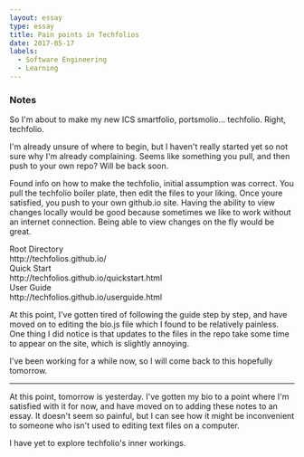 ```yaml
---
layout: essay
type: essay
title: Pain points in Techfolios
date: 2017-05-17
labels:
  - Software Engineering
  - Learning
---
```


<h3>Notes</h3>
<p>
So I'm about to make my new ICS smartfolio, portsmolio... techfolio.
Right, techfolio.
</p>

<p>
I'm already unsure of where to begin, but I haven't really started yet so not
sure why I'm already complaining.  Seems like something you pull, and then
push to your own repo? Will be back soon.
</p>
<p>
Found info on how to make the techfolio, initial assumption was correct.
You pull the techfolio boiler plate, then edit the files to your liking.
Once youre satisfied, you push to your own github.io site. Having the ability
to view changes locally would be good because sometimes we like to work
without an internet connection. Being able to view changes on the fly would be
great.
</p>
<div class="ui items">
  <div class="item">
    <div class="content">
      <div class="header">Root Directory</div>
      http://techfolios.github.io/
    </div>
  </div>
  <div class="item">
    <div class="content">
      <div class="header">Quick Start</div>
      http://techfolios.github.io/quickstart.html
    </div>
  </div>
  <div class="item">
    <div class="content">
      <div class="header">User Guide</div>
      http://techfolios.github.io/userguide.html
    </div>
  </div>
</div>

<p>At this point, I've gotten tired of following the guide step by step, and
have moved on to editing the bio.js file which I found to be relatively
painless.  One thing I did notice is that updates to the files in the repo
take some time to appear on the site, which is slightly annoying.</p>

<p>I've been working for a while now, so I will come back to this hopefully
tomorrow.</p>

<hr>

<p>
At this point, tomorrow is yesterday. I've gotten my bio to a point where I'm
satisfied with it for now, and have moved on to adding these notes to an essay.
It doesn't seem so painful, but I can see how it might be inconvenient to
someone who isn't used to editing text files on a computer.
</p>
<p>
I have yet to explore techfolio's inner workings.  
</p>

